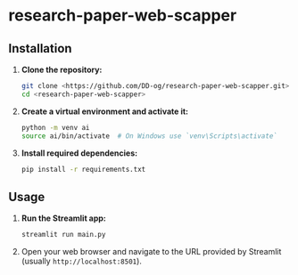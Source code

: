 # research-paper-web-scapper


## Installation

1. **Clone the repository:**

   ```bash
   git clone <https://github.com/DD-og/research-paper-web-scapper.git>
   cd <research-paper-web-scapper>
   ```

2. **Create a virtual environment and activate it:**

   ```bash
   python -m venv ai
   source ai/bin/activate  # On Windows use `venv\Scripts\activate`
   ```

3. **Install required dependencies:**

   ```bash
   pip install -r requirements.txt
   ```


## Usage

1. **Run the Streamlit app:**

   ```bash
   streamlit run main.py
   ```

2. Open your web browser and navigate to the URL provided by Streamlit (usually `http://localhost:8501`).
